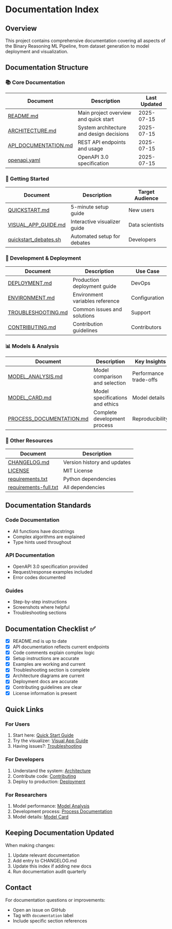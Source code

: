 # Documentation Index

## Overview
This project contains comprehensive documentation covering all aspects of the Binary Reasoning ML Pipeline, from dataset generation to model deployment and visualization.

## Documentation Structure

### 📚 Core Documentation
| Document | Description | Last Updated |
|----------|-------------|--------------|
| [README.md](../README.md) | Main project overview and quick start | 2025-07-15 |
| [ARCHITECTURE.md](ARCHITECTURE.md) | System architecture and design decisions | 2025-07-15 |
| [API_DOCUMENTATION.md](API_DOCUMENTATION.md) | REST API endpoints and usage | 2025-07-15 |
| [openapi.yaml](openapi.yaml) | OpenAPI 3.0 specification | 2025-07-15 |

### 🚀 Getting Started
| Document | Description | Target Audience |
|----------|-------------|-----------------|
| [QUICKSTART.md](QUICKSTART.md) | 5-minute setup guide | New users |
| [VISUAL_APP_GUIDE.md](VISUAL_APP_GUIDE.md) | Interactive visualizer guide | Data scientists |
| [quickstart_debates.sh](../quickstart_debates.sh) | Automated setup for debates | Developers |

### 🔧 Development & Deployment
| Document | Description | Use Case |
|----------|-------------|----------|
| [DEPLOYMENT.md](DEPLOYMENT.md) | Production deployment guide | DevOps |
| [ENVIRONMENT.md](ENVIRONMENT.md) | Environment variables reference | Configuration |
| [TROUBLESHOOTING.md](TROUBLESHOOTING.md) | Common issues and solutions | Support |
| [CONTRIBUTING.md](../CONTRIBUTING.md) | Contribution guidelines | Contributors |

### 📊 Models & Analysis
| Document | Description | Key Insights |
|----------|-------------|--------------|
| [MODEL_ANALYSIS.md](../models/MODEL_ANALYSIS.md) | Model comparison and selection | Performance trade-offs |
| [MODEL_CARD.md](../models/MODEL_CARD.md) | Model specifications and ethics | Model details |
| [PROCESS_DOCUMENTATION.md](PROCESS_DOCUMENTATION.md) | Complete development process | Reproducibility |

### 📝 Other Resources
| Document | Description |
|----------|-------------|
| [CHANGELOG.md](../CHANGELOG.md) | Version history and updates |
| [LICENSE](../LICENSE) | MIT License |
| [requirements.txt](../requirements.txt) | Python dependencies |
| [requirements-full.txt](../requirements-full.txt) | All dependencies |

## Documentation Standards

### Code Documentation
- All functions have docstrings
- Complex algorithms are explained
- Type hints used throughout

### API Documentation
- OpenAPI 3.0 specification provided
- Request/response examples included
- Error codes documented

### Guides
- Step-by-step instructions
- Screenshots where helpful
- Troubleshooting sections

## Documentation Checklist ✅

- [x] README.md is up to date
- [x] API documentation reflects current endpoints
- [x] Code comments explain complex logic
- [x] Setup instructions are accurate
- [x] Examples are working and current
- [x] Troubleshooting section is complete
- [x] Architecture diagrams are current
- [x] Deployment docs are accurate
- [x] Contributing guidelines are clear
- [x] License information is present

## Quick Links

### For Users
1. Start here: [Quick Start Guide](QUICKSTART.md)
2. Try the visualizer: [Visual App Guide](VISUAL_APP_GUIDE.md)
3. Having issues?: [Troubleshooting](TROUBLESHOOTING.md)

### For Developers
1. Understand the system: [Architecture](ARCHITECTURE.md)
2. Contribute code: [Contributing](../CONTRIBUTING.md)
3. Deploy to production: [Deployment](DEPLOYMENT.md)

### For Researchers
1. Model performance: [Model Analysis](../models/MODEL_ANALYSIS.md)
2. Development process: [Process Documentation](PROCESS_DOCUMENTATION.md)
3. Model details: [Model Card](../models/MODEL_CARD.md)

## Keeping Documentation Updated

When making changes:
1. Update relevant documentation
2. Add entry to CHANGELOG.md
3. Update this index if adding new docs
4. Run documentation audit quarterly

## Contact

For documentation questions or improvements:
- Open an issue on GitHub
- Tag with `documentation` label
- Include specific section references
